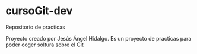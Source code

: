 # cursoGit-dev
Repositorio  de practicas

Proyecto creado por Jesús Ángel Hidalgo.
Es un proyecto de practicas para poder coger soltura sobre el Git

